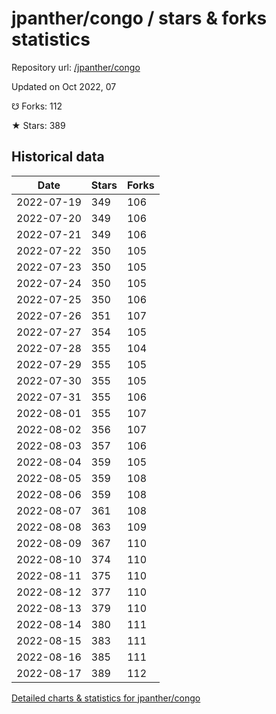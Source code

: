 # jpanther/congo / stars & forks statistics

Repository url: [/jpanther/congo](https://github.com/jpanther/congo)

Updated on Oct 2022, 07

☋ Forks: 112

★ Stars: 389

## Historical data
| Date | Stars | Forks |
|------|-------|-------|
| 2022-07-19 | 349 | 106 | 
| 2022-07-20 | 349 | 106 | 
| 2022-07-21 | 349 | 106 | 
| 2022-07-22 | 350 | 105 | 
| 2022-07-23 | 350 | 105 | 
| 2022-07-24 | 350 | 105 | 
| 2022-07-25 | 350 | 106 | 
| 2022-07-26 | 351 | 107 | 
| 2022-07-27 | 354 | 105 | 
| 2022-07-28 | 355 | 104 | 
| 2022-07-29 | 355 | 105 | 
| 2022-07-30 | 355 | 105 | 
| 2022-07-31 | 355 | 106 | 
| 2022-08-01 | 355 | 107 | 
| 2022-08-02 | 356 | 107 | 
| 2022-08-03 | 357 | 106 | 
| 2022-08-04 | 359 | 105 | 
| 2022-08-05 | 359 | 108 | 
| 2022-08-06 | 359 | 108 | 
| 2022-08-07 | 361 | 108 | 
| 2022-08-08 | 363 | 109 | 
| 2022-08-09 | 367 | 110 | 
| 2022-08-10 | 374 | 110 | 
| 2022-08-11 | 375 | 110 | 
| 2022-08-12 | 377 | 110 | 
| 2022-08-13 | 379 | 110 | 
| 2022-08-14 | 380 | 111 | 
| 2022-08-15 | 383 | 111 | 
| 2022-08-16 | 385 | 111 | 
| 2022-08-17 | 389 | 112 | 


[Detailed charts & statistics for jpanther/congo](https://reviewgithub.com/rep/jpanther/congo)
